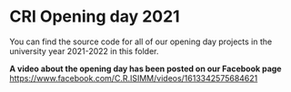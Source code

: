 # CRI Opening day 2021
You can find the source code for all of our opening day projects in the university year 2021-2022 in this folder.

**A video about the opening day has been posted on our Facebook page**
 https://www.facebook.com/C.R.ISIMM/videos/1613342575684621
